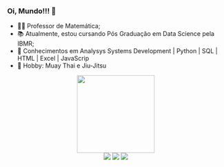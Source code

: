 ### Oi, Mundo!!! 👋

<!--
**gustavomuzzi/gustavomuzzi** is a ✨ _special_ ✨ repository because its `README.md` (this file) appears on your GitHub profile.
-->

- 👨‍🏫 Professor de Matemática;
- 📚 Atualmente, estou cursando Pós Graduação em Data Science pela IBMR;
- 🧰 Conhecimentos em Analysys Systems Development | Python | SQL | HTML | Excel | JavaScrip 
- 🥋 Hobby: Muay Thai e Jiu-Jitsu

<div align="center">
  
  <a href="https://github.com/gustavomuzzi">
  <img height="180em" src="https://github-readme-stats.vercel.app/api?username=gustavomuzzi&show_icons=true&theme=cobalt2&include_all_commits=true&count_private=true"/>

</div>


<div align="center">
  <a href="https://instagram.com/profgustavomuzzi" target="_blank"><img src="https://img.shields.io/badge/-Instagram-%23E4405F?style=for-the-badge&logo=instagram&logoColor=white" target="_blank"></a>
  <a href = "mailto:prof.gustavomuzzi@gmail.com"><img src="https://img.shields.io/badge/-Gmail-%23333?style=for-the-badge&logo=gmail&logoColor=white" target="_blank"></a>
  <a href="https://www.linkedin.com/in/gustavomuzzi" target="_blank"><img src="https://img.shields.io/badge/-LinkedIn-%230077B5?style=for-the-badge&logo=linkedin&logoColor=white" target="_blank"></a> 
  
</div>
